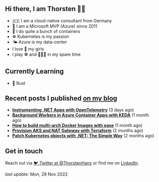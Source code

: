 ## Hi there, I am Thorsten 👋🏼

- 🇩🇪 I am a cloud-native consultant from Germany
- 🔷 I am a Microsoft MVP (Azure) since 2011
- 🐳 I do quite a bunch of containers
- ☸️ Kubernetes is my passion
- 🌤 Azure is my data-center
- I love 💞 my girls
- I play ⚽️ and 🏃🏻‍♂️ in my spare time

## Currently Learning

- 🦀 Rust

## Recent posts I published [on my blog](https://thorsten-hans.com)

- **[Instrumenting .NET Apps with OpenTelemetry](https://www.thorsten-hans.com/instrumenting-dotnet-apps-with-opentelemetry/)** (3 days ago)
- **[Background Workers in Azure Container Apps with KEDA](https://www.thorsten-hans.com/background-workers-in-azure-container-apps-with-keda/)** (1 month ago)
- **[How to build multi-arch Docker Images with ease](https://www.thorsten-hans.com/how-to-build-multi-arch-docker-images-with-ease/)** (1 month ago)
- **[Provision AKS and NAT Gateway with Terraform](https://www.thorsten-hans.com/provision-aks-and-nat-gateway-with-terraform/)** (2 months ago)
- **[Patch Kubernetes objects with .NET: The Simple Way](https://www.thorsten-hans.com/patch-kubernetes-object-with-dotnet-the-simple-way/)** (2 months ago)

## Get in touch

Reach out via [🐦 Twitter at @ThorstenHans](https://twitter.com/ThorstenHans) or find me on [LinkedIn](https://linkedin.com/in/ThorstenHans).

_last update_: Mon, 28 Nov 2022

